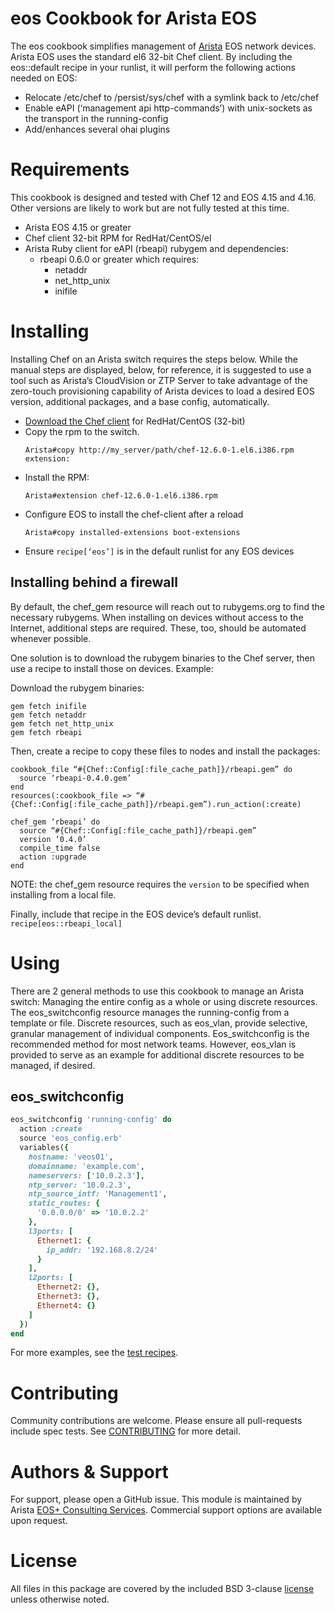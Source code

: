 # eos Cookbook for Arista EOS

The eos cookbook simplifies management of [Arista](https://www.arista.com/) EOS
network devices.  Arista EOS uses the standard el6 32-bit Chef client.  By
including the eos::default recipe in your runlist, it will perform the
following actions needed on EOS:
- Relocate /etc/chef to /persist/sys/chef with a symlink back to /etc/chef
- Enable eAPI (‘management api http-commands’) with unix-sockets as the
  transport in the running-config
- Add/enhances several ohai plugins

# Requirements

This cookbook is designed and tested with Chef 12 and EOS 4.15 and 4.16. Other
versions are likely to work but are not fully tested at this time.

  - Arista EOS 4.15 or greater
  - Chef client 32-bit RPM for RedHat/CentOS/el
  - Arista Ruby client for eAPI (rbeapi) rubygem and dependencies:
    - rbeapi 0.6.0 or greater which requires:
      - netaddr
      - net_http_unix
      - inifile

# Installing

Installing Chef on an Arista switch requires the steps below. While the
manual steps are displayed, below, for reference, it is suggested to use a tool
such as Arista’s CloudVision or ZTP Server to take advantage of the zero-touch
provisioning capability of Arista devices to load a desired EOS version,
additional packages, and a base config, automatically.

- [Download the Chef client](https://downloads.chef.io/chef-client/redhat/)
  for RedHat/CentOS (32-bit)
- Copy the rpm to the switch.
  ```
  Arista#copy http://my_server/path/chef-12.6.0-1.el6.i386.rpm extension:
  ```
- Install the RPM:
  ```
  Arista#extension chef-12.6.0-1.el6.i386.rpm
  ```
- Configure EOS to install the chef-client after a reload
  ```
  Arista#copy installed-extensions boot-extensions
  ```
- Ensure `recipe[‘eos’]` is in the default runlist for any EOS devices

## Installing behind a firewall

By default, the chef_gem resource will reach out to rubygems.org to find the
necessary rubygems.  When installing on devices without access to the Internet,
additional steps are required.  These, too, should be automated whenever
possible.

One solution is to download the rubygem binaries to the Chef server, then use a
recipe to install those on devices.  Example:

Download the rubygem binaries:
```
gem fetch inifile
gem fetch netaddr
gem fetch net_http_unix
gem fetch rbeapi
```

Then, create a recipe to copy these files to nodes and install the packages:
```
cookbook_file “#{Chef::Config[:file_cache_path]}/rbeapi.gem” do
  source ‘rbeapi-0.4.0.gem’
end
resources(:cookbook_file => “#{Chef::Config[:file_cache_path]}/rbeapi.gem”).run_action(:create)

chef_gem ‘rbeapi’ do
  source “#{Chef::Config[:file_cache_path]}/rbeapi.gem”
  version ‘0.4.0’
  compile_time false
  action :upgrade
end
```

NOTE: the chef_gem resource requires the `version` to be specified when
installing from a local file.

Finally, include that recipe in the EOS device’s default runlist.
`recipe[eos::rbeapi_local]`

# Using

There are 2 general methods to use this cookbook to manage an Arista switch:
Managing the entire config as a whole or using discrete resources. The
eos_switchconfig resource manages the running-config from a template or file.
Discrete resources, such as eos_vlan, provide selective, granular management of
individual components. Eos_switchconfig is the recommended method for most
network teams. However, eos_vlan is provided to serve as an example for
additional discrete resources to be managed, if desired.

## eos_switchconfig

```ruby
eos_switchconfig 'running-config' do
  action :create
  source 'eos_config.erb'
  variables({
    hostname: 'veos01',
    domainname: 'example.com',
    nameservers: ['10.0.2.3'],
    ntp_server: '10.0.2.3',
    ntp_source_intf: 'Management1',
    static_routes: {
      '0.0.0.0/0' => '10.0.2.2'
    },
    l3ports: [
      Ethernet1: {
        ip_addr: '192.168.8.2/24'
      }
    ],
    l2ports: [
      Ethernet2: {},
      Ethernet3: {},
      Ethernet4: {}
    ]
  })
end
```

For more examples, see the [test recipes](test/cookbooks/eos_test/recipes).

# Contributing

Community contributions are welcome.  Please ensure all pull-requests include
spec tests. See [CONTRIBUTING](CONTRIBUTING.md) for more detail.

# Authors & Support

For support, please open a GitHub issue.  This module is maintained by Arista
[EOS+ Consulting Services](mailto://eosplus-dev@arista.com). Commercial support
options are available upon request.

# License

All files in this package are covered by the included BSD 3-clause
[license](LICENSE) unless otherwise noted.
